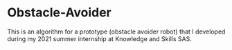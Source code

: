 # Obstacle-Avoider
This is an algorithm for a prototype (obstacle avoider robot)  that I developed during my 2021 summer internship at Knowledge and Skills SAS.
